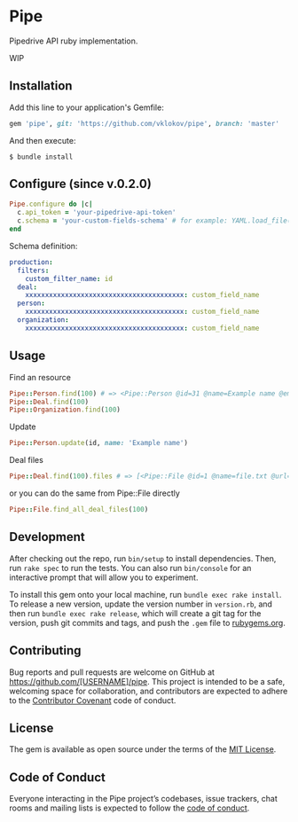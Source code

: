 # Pipe

Pipedrive API ruby implementation. 

WIP

## Installation

Add this line to your application's Gemfile:

```ruby
gem 'pipe', git: 'https://github.com/vklokov/pipe', branch: 'master'
```

And then execute:

    $ bundle install
    
## Configure (since v.0.2.0)

```ruby
Pipe.configure do |c|
  c.api_token = 'your-pipedrive-api-token'
  c.schema = 'your-custom-fields-schema' # for example: YAML.load_file(File.join('path', 'to', 'schema.yml'))
end
```

Schema definition:

```yml
production:
  filters:
    custom_filter_name: id
  deal:
    xxxxxxxxxxxxxxxxxxxxxxxxxxxxxxxxxxxxxxxx: custom_field_name
  person:
    xxxxxxxxxxxxxxxxxxxxxxxxxxxxxxxxxxxxxxxx: custom_field_name
  organization:
    xxxxxxxxxxxxxxxxxxxxxxxxxxxxxxxxxxxxxxxx: custom_field_name
```

## Usage

Find an resource
```ruby
Pipe::Person.find(100) # => <Pipe::Person @id=31 @name=Example name @email=example@gmail.com>
Pipe::Deal.find(100)
Pipe::Organization.find(100)
```

Update
```ruby
Pipe::Person.update(id, name: 'Example name') 
```

Deal files
```ruby
Pipe::Deal.find(100).files # => [<Pipe::File @id=1 @name=file.txt @url='file-download-url'>]
```
or you can do the same from Pipe::File directly
```ruby
Pipe::File.find_all_deal_files(100)
```

## Development

After checking out the repo, run `bin/setup` to install dependencies. Then, run `rake spec` to run the tests. You can also run `bin/console` for an interactive prompt that will allow you to experiment.

To install this gem onto your local machine, run `bundle exec rake install`. To release a new version, update the version number in `version.rb`, and then run `bundle exec rake release`, which will create a git tag for the version, push git commits and tags, and push the `.gem` file to [rubygems.org](https://rubygems.org).

## Contributing

Bug reports and pull requests are welcome on GitHub at https://github.com/[USERNAME]/pipe. This project is intended to be a safe, welcoming space for collaboration, and contributors are expected to adhere to the [Contributor Covenant](http://contributor-covenant.org) code of conduct.

## License

The gem is available as open source under the terms of the [MIT License](https://opensource.org/licenses/MIT).

## Code of Conduct

Everyone interacting in the Pipe project’s codebases, issue trackers, chat rooms and mailing lists is expected to follow the [code of conduct](https://github.com/[USERNAME]/pipe/blob/master/CODE_OF_CONDUCT.md).
